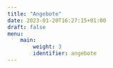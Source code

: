 ```yaml
---
title: "Angebote"
date: 2023-01-20T16:27:15+01:00
draft: false
menu:
    main:
        weight: 3
        identifier: angebote
---
```


